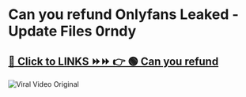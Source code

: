 
 # Can you refund Onlyfans Leaked - Update Files 0rndy

## <h2><a href="https://clipsfans.com/Can_you_refund&ref=git">🔗 Click to LINKS ⏩⏩ 👉 🟢 Can you refund </a></h2>

<a href="https://clipsfans.com/Can_you_refund&ref=git" rel="nofollow" data-target="animated-image.originalLink"><img src="https://i.ibb.co.com/xMMVF88/686577567.gif" alt="Viral Video Original" style="max-width: 100%; display: inline-block;" data-target="animated-image.originalImage"></a>

